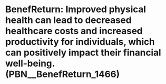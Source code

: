 # BenefReturn: __Improved physical health can lead to decreased healthcare costs and increased productivity for individuals, which can positively impact their financial well-being.__ (PBN__BenefReturn_1466)


